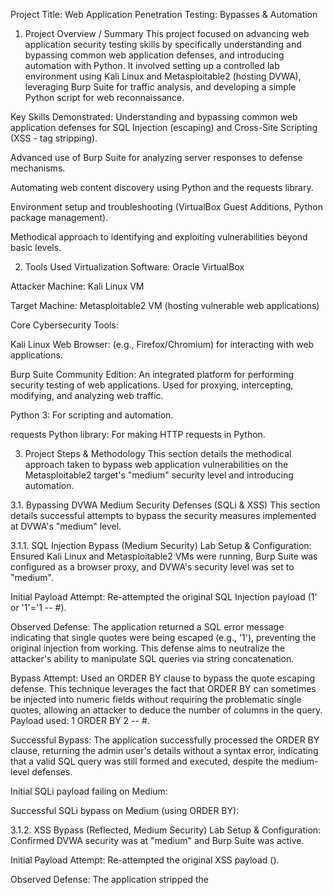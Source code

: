 Project Title: Web Application Penetration Testing: Bypasses & Automation
1. Project Overview / Summary
This project focused on advancing web application security testing skills by specifically understanding and bypassing common web application defenses, and introducing automation with Python. It involved setting up a controlled lab environment using Kali Linux and Metasploitable2 (hosting DVWA), leveraging Burp Suite for traffic analysis, and developing a simple Python script for web reconnaissance.

Key Skills Demonstrated:
Understanding and bypassing common web application defenses for SQL Injection (escaping) and Cross-Site Scripting (XSS - tag stripping).

Advanced use of Burp Suite for analyzing server responses to defense mechanisms.

Automating web content discovery using Python and the requests library.

Environment setup and troubleshooting (VirtualBox Guest Additions, Python package management).

Methodical approach to identifying and exploiting vulnerabilities beyond basic levels.

2. Tools Used
Virtualization Software: Oracle VirtualBox

Attacker Machine: Kali Linux VM

Target Machine: Metasploitable2 VM (hosting vulnerable web applications)

Core Cybersecurity Tools:

Kali Linux Web Browser: (e.g., Firefox/Chromium) for interacting with web applications.

Burp Suite Community Edition: An integrated platform for performing security testing of web applications. Used for proxying, intercepting, modifying, and analyzing web traffic.

Python 3: For scripting and automation.

requests Python library: For making HTTP requests in Python.

3. Project Steps & Methodology
This section details the methodical approach taken to bypass web application vulnerabilities on the Metasploitable2 target's "medium" security level and introducing automation.

3.1. Bypassing DVWA Medium Security Defenses (SQLi & XSS)
This section details successful attempts to bypass the security measures implemented at DVWA's "medium" level.

3.1.1. SQL Injection Bypass (Medium Security)
Lab Setup & Configuration: Ensured Kali Linux and Metasploitable2 VMs were running, Burp Suite was configured as a browser proxy, and DVWA's security level was set to "medium".

Initial Payload Attempt: Re-attempted the original SQL Injection payload (1' or '1'='1 -- #).

Observed Defense: The application returned a SQL error message indicating that single quotes were being escaped (e.g., \'1\'), preventing the original injection from working. This defense aims to neutralize the attacker's ability to manipulate SQL queries via string concatenation.

Bypass Attempt: Used an ORDER BY clause to bypass the quote escaping defense. This technique leverages the fact that ORDER BY can sometimes be injected into numeric fields without requiring the problematic single quotes, allowing an attacker to deduce the number of columns in the query. Payload used: 1 ORDER BY 2 -- #.

Successful Bypass: The application successfully processed the ORDER BY clause, returning the admin user's details without a syntax error, indicating that a valid SQL query was still formed and executed, despite the medium-level defenses.

Initial SQLi payload failing on Medium:


Successful SQLi bypass on Medium (using ORDER BY):


3.1.2. XSS Bypass (Reflected, Medium Security)
Lab Setup & Configuration: Confirmed DVWA security was at "medium" and Burp Suite was active.

Initial Payload Attempt: Re-attempted the original XSS payload (<script>alert('XSS!')</script>).

Observed Defense: The application stripped the <script> tags from the input, displaying only Hello alert('XSS!') on the page. This prevents direct execution of embedded JavaScript. Inspection of the server's HTML response in Burp Suite confirmed that the <script> tags were removed by the server-side filtering.

Initial XSS payload failing on Medium:


Burp Suite response showing script tags stripped:


Bypass Attempt: Employed an alternative HTML tag and event handler that could execute JavaScript without relying on the <script> tag. This exploits the fact that the filter was specifically targeting script tags, but not other HTML elements capable of triggering JavaScript. Payload used: <img src=x onerror=alert('XSS!')>.

Successful Bypass: A JavaScript alert box successfully popped up in the browser, confirming that the XSS payload was executed, demonstrating a successful bypass of the tag-stripping defense.

Successful XSS bypass on Medium:


3.2. Python Mini-Project: Simple Web Content Discoverer
This section outlines the development and execution of a basic Python script for web reconnaissance, automating the search for common files and directories on a target web server.

3.2.1. Environment Setup (Troubleshooting)
To enable proper copy/paste and enhance the integration of the Kali VM with the host machine, VirtualBox Guest Additions were successfully installed. This process involved troubleshooting initial pasting issues and resolving Python package management errors.

Install pip (if not already present):

sudo apt install python3-pip -y

Install VirtualBox Guest Additions components (addressing dkms error):

sudo apt install -y virtualbox-guest-x11 virtualbox-guest-utils

Reboot Kali VM:

sudo reboot

Confirmed successful copy/paste functionality and screen resizing after reboot.

3.2.2. Python Script Development and Execution
Created a dedicated project directory: mkdir python_projects

Navigated into the directory: cd python_projects

Created a Python script file: nano web_discoverer.py

Pasted the following Python code into web_discoverer.py using the fixed clipboard functionality:

# Import the requests library to make HTTP requests
import requests
import sys # Import sys for exiting if wordlist is not found

# --- Configuration ---
# Set your target URL here. Make sure it ends with a slash if it's a directory.
# This should be your Metasploitable2 IP
TARGET_URL = "http://192.168.56.101/"

# A simple in-memory wordlist for demonstration. For real-world, use larger files.
COMMON_PATHS = [
    "admin/",
    "robots.txt",
    "index.html",
    "login.php",
    "config/",
    "backup/",
    "test/",
    "upload/",
    ".git/",
    "docs/",
    "db/",
    "server-status",
    "phpinfo.php"
]

# HTTP status codes that indicate an interesting (found/redirect/forbidden) path
INTERESTING_STATUS_CODES = [200, 301, 302, 401, 403]

# --- Functions ---
def discover_content(target_url, paths_list):
    """
    Attempts to discover common web content on a target URL
    by checking a list of predefined paths.
    """
    print(f"[*] Starting content discovery for: {target_url}")
    print(f"[*] Checking {len(paths_list)} common paths...")
    print("-" * 40)

    found_count = 0
    for path in paths_list:
        full_url = f"{target_url}{path}"
        try:
            # Make a GET request to the full URL with a timeout
            response = requests.get(full_url, timeout=5)

            # Check if the status code is interesting
            if response.status_code in INTERESTING_STATUS_CODES:
                print(f"[+] Found: {full_url} (Status: {response.status_code})")
                found_count += 1

        except requests.exceptions.ConnectionError:
            print(f"[-] Connection Error: Could not connect to {full_url}. Is the target up and network configured?")
            break # Exit loop if connection fails, as target might be down
        except requests.exceptions.Timeout:
            print(f"[-] Timeout: Request to {full_url} timed out.")
        except requests.exceptions.RequestException as e:
            print(f"[-] An error occurred with {full_url}: {e}")

    print("-" * 40)
    print(f"[*] Content discovery finished. Found {found_count} interesting paths.")

# --- Main execution ---
if __name__ == "__main__":
    discover_content(TARGET_URL, COMMON_PATHS)

Saved and exited nano (Ctrl + O, Enter, Ctrl + X).

Installed the requests library (after resolving ModuleNotFoundError and externally-managed-environment by using --break-system-packages flag):

pip3 install requests --break-system-packages

Executed the script: python3 web_discoverer.py

Observed Outcome: The script successfully identified and reported several interesting paths on the Metasploitable2 web server, including /test/, /server-status, and /phpinfo.php, demonstrating effective automated content discovery.

Successful execution of Python web_discoverer.py script:


4. Key Learnings & Takeaways
This project significantly enhanced practical skills in web application penetration testing and introduced automation, moving beyond basic exploitation.

Advanced Web Vulnerability Understanding: Gained deeper insight into common web application defense mechanisms and developed practical techniques to bypass them for both SQL Injection and XSS on "medium" security levels. This demonstrates a more sophisticated understanding of offensive security.

Python for Automation: Acquired foundational experience in using Python (requests library) to automate web-based reconnaissance tasks. This is a critical skill for improving efficiency and developing custom tools in security assessments.

System & Environment Troubleshooting: Successfully navigated and resolved complex environment setup issues, including VirtualBox Guest Additions installation (addressing clipboard and display problems) and Python package management errors (ModuleNotFoundError, externally-managed-environment). This highlights strong problem-solving and technical debugging capabilities.

Bridging Manual & Automated Testing: Demonstrated the transition from manual vulnerability testing with Burp Suite to automating aspects of reconnaissance, a key step in professional penetration testing.

5. Supporting Evidence
(Please insert your actual screenshot image files here, using Markdown image syntax, after you have uploaded them to a screenshots/ folder within this project's directory in your GitHub repository. The captions are provided below.)

Screenshot 1: Initial SQLi Payload Failing on Medium Security

Caption: SQL error message showing escaped quotes, indicating defense against original SQLi payload on medium security.


Screenshot 2: Successful SQLi Bypass on Medium Security

Caption: Browser output showing successful SQL Injection bypass on medium security using '1 ORDER BY 2 -- #'.


Screenshot 3: Initial XSS Payload Failing on Medium Security

Caption: Browser displaying Hello alert('XSS!'), indicating <script> tags were stripped on medium security.


Screenshot 4: Burp Suite Response Showing Stripped XSS Tags (Medium Security)

Caption: Burp Suite's HTTP History response confirming <script> tags were removed by the server for XSS on medium security.


Screenshot 5: Successful XSS Bypass on Medium Security

*Caption: Browser displaying a JavaScript alert box ('XSS!') after successful XSS bypass on medium security using <img src=x onerror=alert('XSS!')>. *


Screenshot 6: Successful Execution of Python Web Content Discoverer

Caption: Terminal output showing the Python script identifying interesting paths on the Metasploitable2 web server.
